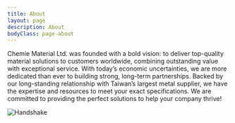 ```yaml
---
title: About
layout: page
description: About
bodyClass: page-about
---
```


Chemie Material Ltd. was founded with a bold vision: to deliver top-quality material solutions to customers worldwide, combining outstanding value with exceptional service. With today’s economic uncertainties, we are more dedicated than ever to building strong, long-term partnerships. Backed by our long-standing relationship with Taiwan’s largest metal supplier, we have the expertise and resources to meet your exact specifications. We are committed to providing the perfect solutions to help your company thrive!

<img src="{{ '/images/HandShake.jpeg' | relative_url }}" alt="Handshake">
